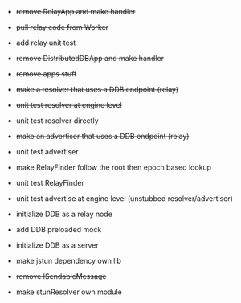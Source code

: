 - ~~remove RelayApp and make handler~~
- ~~pull relay code from Worker~~
- ~~add relay unit test~~
- ~~remove DistributedDBApp and make handler~~
- ~~remove apps stuff~~

- ~~make a resolver that uses a DDB endpoint (relay)~~
- ~~unit test resolver at engine level~~
- ~~unit test resolver directly~~
- ~~make an advertiser that uses a DDB endpoint (relay)~~
- unit test advertiser

- make RelayFinder follow the root then epoch based lookup
- unit test RelayFinder

- ~~unit test advertise at engine level
  (unstubbed resolver/advertiser)~~

- initialize DDB as a relay node
- add DDB preloaded mock
- initialize DDB as a server
- make jstun dependency own lib
- ~~remove ISendableMessage~~
- make stunResolver own module
